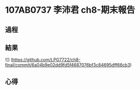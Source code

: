 # 107AB0737 李沛君 ch8-期末報告
## 過程

## 結果
![] (https://github.com/LPG7722/ch8-final/commit/6a04b9e02dd9fd5f4687076bf3c84695dff66cb3)
## 心得
